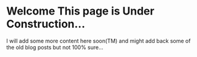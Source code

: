 # Welcome This page is Under Construction...

I will add some more content here soon(TM) and might add back some of the old blog posts but not 100% sure...